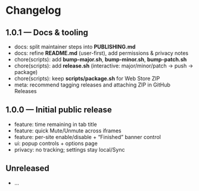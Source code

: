 # Changelog

## 1.0.1 — Docs & tooling
- docs: split maintainer steps into **PUBLISHING.md**
- docs: refine **README.md** (user-first), add permissions & privacy notes
- chore(scripts): add **bump-major.sh**, **bump-minor.sh**, **bump-patch.sh**
- chore(scripts): add **release.sh** (interactive: major/minor/patch → push → package)
- chore(scripts): keep **scripts/package.sh** for Web Store ZIP
- meta: recommend tagging releases and attaching ZIP in GitHub Releases

## 1.0.0 — Initial public release
- feature: time remaining in tab title
- feature: quick Mute/Unmute across iframes
- feature: per-site enable/disable + “Finished” banner control
- ui: popup controls + options page
- privacy: no tracking; settings stay local/Sync

## Unreleased
- ...
